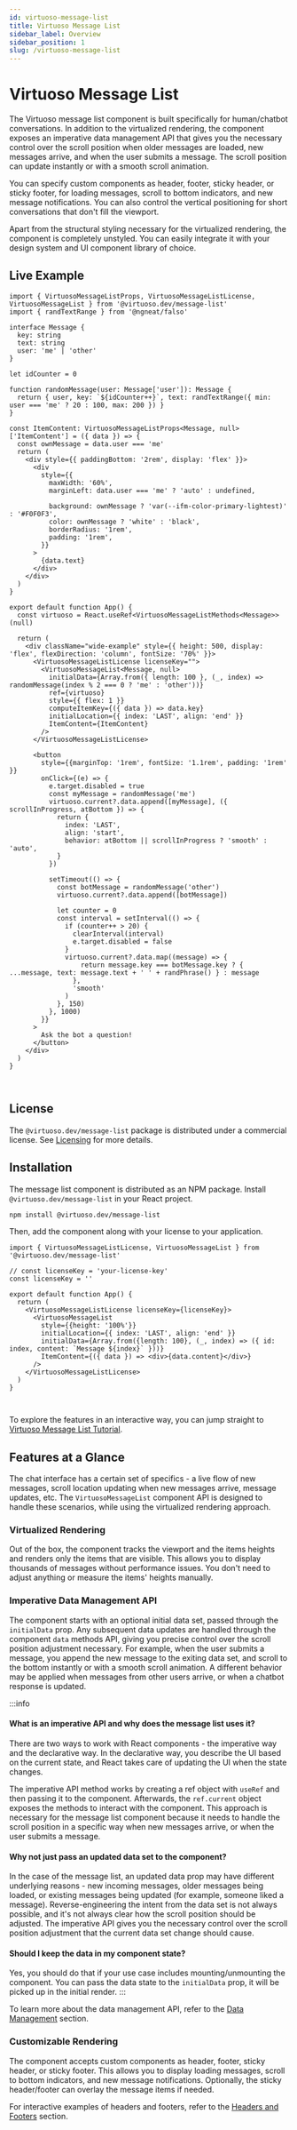```yaml
---
id: virtuoso-message-list
title: Virtuoso Message List
sidebar_label: Overview
sidebar_position: 1
slug: /virtuoso-message-list
---
```


# Virtuoso Message List

The Virtuoso message list component is built specifically for human/chatbot conversations. In addition to the virtualized rendering, the component exposes an imperative data management API that gives you the necessary control over the scroll position when older messages are loaded, new messages arrive, and when the user submits a message. The scroll position can update instantly or with a smooth scroll animation.

You can specify custom components as header, footer, sticky header, or sticky footer, for loading messages, scroll to bottom indicators, and new message notifications. You can also control the vertical positioning for short conversations that don't fill the viewport. 

Apart from the structural styling necessary for the virtualized rendering, the component is completely unstyled. You can easily integrate it with your design system and UI component library of choice.

## Live Example

```tsx live  
import { VirtuosoMessageListProps, VirtuosoMessageListLicense, VirtuosoMessageList } from '@virtuoso.dev/message-list'
import { randTextRange } from '@ngneat/falso'

interface Message {
  key: string
  text: string
  user: 'me' | 'other'
}

let idCounter = 0

function randomMessage(user: Message['user']): Message {
  return { user, key: `${idCounter++}`, text: randTextRange({ min: user === 'me' ? 20 : 100, max: 200 }) }
}

const ItemContent: VirtuosoMessageListProps<Message, null>['ItemContent'] = ({ data }) => {
  const ownMessage = data.user === 'me'
  return (
    <div style={{ paddingBottom: '2rem', display: 'flex' }}>
      <div
        style={{
          maxWidth: '60%',
          marginLeft: data.user === 'me' ? 'auto' : undefined,

          background: ownMessage ? 'var(--ifm-color-primary-lightest)' : '#F0F0F3',
          color: ownMessage ? 'white' : 'black',
          borderRadius: '1rem',
          padding: '1rem',
        }}
      >
        {data.text}
      </div>
    </div>
  )
}

export default function App() {
  const virtuoso = React.useRef<VirtuosoMessageListMethods<Message>>(null)

  return (
    <div className="wide-example" style={{ height: 500, display: 'flex', flexDirection: 'column', fontSize: '70%' }}>
      <VirtuosoMessageListLicense licenseKey="">
        <VirtuosoMessageList<Message, null>
          initialData={Array.from({ length: 100 }, (_, index) => randomMessage(index % 2 === 0 ? 'me' : 'other'))}
          ref={virtuoso}
          style={{ flex: 1 }}
          computeItemKey={({ data }) => data.key}
          initialLocation={{ index: 'LAST', align: 'end' }}
          ItemContent={ItemContent}
        />
      </VirtuosoMessageListLicense>

      <button
        style={{marginTop: '1rem', fontSize: '1.1rem', padding: '1rem' }}
        onClick={(e) => {
          e.target.disabled = true
          const myMessage = randomMessage('me')
          virtuoso.current?.data.append([myMessage], ({ scrollInProgress, atBottom }) => {
            return {
              index: 'LAST',
              align: 'start',
              behavior: atBottom || scrollInProgress ? 'smooth' : 'auto',
            }
          })

          setTimeout(() => {
            const botMessage = randomMessage('other')
            virtuoso.current?.data.append([botMessage])

            let counter = 0
            const interval = setInterval(() => {
              if (counter++ > 20) {
                clearInterval(interval)
                e.target.disabled = false
              }
              virtuoso.current?.data.map((message) => {
                  return message.key === botMessage.key ? { ...message, text: message.text + ' ' + randPhrase() } : message
                },
                'smooth'
              )
            }, 150)
          }, 1000)
        }}
      >
        Ask the bot a question!
      </button>
    </div>
  )
}

 
```

## License

The `@virtuoso.dev/message-list` package is distributed under a commercial license. See [Licensing](/virtuoso-message-list/licensing) for more details. 

## Installation

The message list component is distributed as an NPM package. Install `@virtuoso.dev/message-list` in your React project.

```bash
npm install @virtuoso.dev/message-list
```

Then, add the component along with your license to your application.

```tsx live 
import { VirtuosoMessageListLicense, VirtuosoMessageList } from '@virtuoso.dev/message-list'

// const licenseKey = 'your-license-key'
const licenseKey = ''

export default function App() {
  return (
    <VirtuosoMessageListLicense licenseKey={licenseKey}>
      <VirtuosoMessageList 
        style={{height: '100%'}}  
        initialLocation={{ index: 'LAST', align: 'end' }}
        initialData={Array.from({length: 100}, (_, index) => ({ id: index, content: `Message ${index}` }))}
        ItemContent={({ data }) => <div>{data.content}</div>}
      />
    </VirtuosoMessageListLicense>
  )
}

 
```

To explore the features in an interactive way, you can jump straight to [Virtuoso Message List Tutorial](/virtuoso-message-list/tutorial/intro).

## Features at a Glance

The chat interface has a certain set of specifics - a live flow of new messages, scroll location updating when new messages arrive, message updates, etc. The `VirtuosoMessageList` component API is designed to handle these scenarios, while using the virtualized rendering approach.

### Virtualized Rendering

Out of the box, the component tracks the viewport and the items heights and renders only the items that are visible. This allows you to display thousands of messages without performance issues. You don't need to adjust anything or measure the items' heights manually.

### Imperative Data Management API 

The component starts with an optional initial data set, passed through the `initialData` prop. Any subsequent data updates are handled through the component `data` methods API, giving you precise control over the scroll position adjustment necessary. For example, when the user submits a message, you append the new message to the exiting data set, and scroll to the bottom instantly or with a smooth scroll animation. A different behavior may be applied when messages from other users arrive, or when a chatbot response is updated.

:::info
#### What is an imperative API and why does the message list uses it?

There are two ways to work with React components - the imperative way and the declarative way. In the declarative way, you describe the UI based on the current state, and React takes care of updating the UI when the state changes. 

The imperative API method works by creating a ref object with `useRef` and then passing it to the component. Afterwards, the `ref.current` object exposes the methods to interact with the component. This approach is necessary for the message list component because it needs to handle the scroll position in a specific way when new messages arrive, or when the user submits a message. 

#### Why not just pass an updated data set to the component?

In the case of the message list, an updated data prop may have different underlying reasons - new incoming messages, older messages being loaded, or existing messages being updated (for example, someone liked a message). Reverse-engineering the intent from the data set is not always possible, and it's not always clear how the scroll position should be adjusted. The imperative API gives you the necessary control over the scroll position adjustment that the current data set change should cause.

#### Should I keep the data in my component state?

Yes, you should do that if your use case includes mounting/unmounting the component. You can pass the data state to the `initialData` prop, it will be picked up in the initial render.
:::


To learn more about the data management API, refer to the [Data Management](/virtuoso-message-list/working-with-data) section.

### Customizable Rendering

The component accepts custom components as header, footer, sticky header, or sticky footer. This allows you to display loading messages, scroll to bottom indicators, and new message notifications. Optionally, the sticky header/footer can overlay the message items if needed.

For interactive examples of headers and footers, refer to the [Headers and Footers](/virtuoso-message-list/headers-footers) section.
